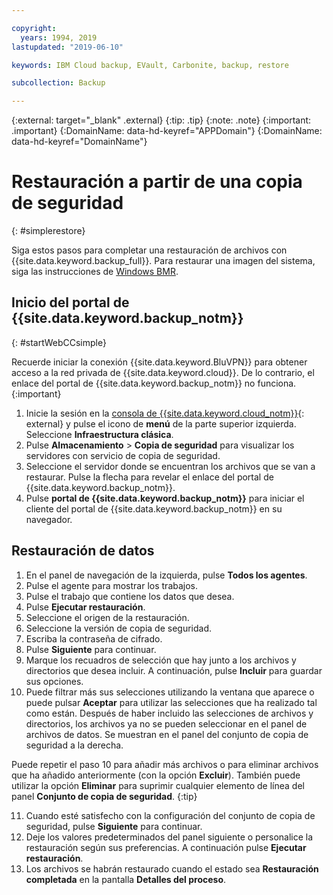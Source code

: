 ```yaml
---

copyright:
  years: 1994, 2019
lastupdated: "2019-06-10"

keywords: IBM Cloud backup, EVault, Carbonite, backup, restore

subcollection: Backup

---
```

{:external: target="_blank" .external}
{:tip: .tip}
{:note: .note}
{:important: .important}
{:DomainName: data-hd-keyref="APPDomain"}
{:DomainName: data-hd-keyref="DomainName"}

# Restauración a partir de una copia de seguridad
{: #simplerestore}

Siga estos pasos para completar una restauración de archivos con {{site.data.keyword.backup_full}}. Para restaurar una imagen del sistema, siga las instrucciones de [Windows BMR](https://cloud.ibm.com/docs/infrastructure/Backup?topic=Backup-restoreBMR#restoreBMR).

## Inicio del portal de {{site.data.keyword.backup_notm}}
{: #startWebCCsimple}

Recuerde iniciar la conexión {{site.data.keyword.BluVPN}} para obtener acceso a la red privada de {{site.data.keyword.cloud}}. De lo contrario, el enlace del portal de {{site.data.keyword.backup_notm}} no funciona.
{:important}

1. Inicie la sesión en la [consola de {{site.data.keyword.cloud_notm}}](https://{DomainName}){: external} y pulse el icono de **menú** de la parte superior izquierda. Seleccione **Infraestructura clásica**.
2. Pulse **Almacenamiento** > **Copia de seguridad** para visualizar los servidores con servicio de copia de seguridad.
3. Seleccione el servidor donde se encuentran los archivos que se van a restaurar. Pulse la flecha para revelar el enlace del portal de {{site.data.keyword.backup_notm}}.
4. Pulse **portal de {{site.data.keyword.backup_notm}}** para iniciar el cliente del portal de {{site.data.keyword.backup_notm}} en su navegador.

## Restauración de datos

1. En el panel de navegación de la izquierda, pulse **Todos los agentes**.
2. Pulse el agente para mostrar los trabajos.
3. Pulse el trabajo que contiene los datos que desea.
4. Pulse **Ejecutar restauración**.
5. Seleccione el origen de la restauración.
6. Seleccione la versión de copia de seguridad.
7. Escriba la contraseña de cifrado.
8. Pulse **Siguiente** para continuar.
9. Marque los recuadros de selección que hay junto a los archivos y directorios que desea incluir. A continuación, pulse **Incluir** para guardar sus opciones.
10. Puede filtrar más sus selecciones utilizando la ventana que aparece o puede pulsar **Aceptar** para utilizar las selecciones que ha realizado tal como están.
Después de haber incluido las selecciones de archivos y directorios, los archivos ya no se pueden seleccionar en el panel de archivos de datos. Se muestran en el panel del conjunto de copia de seguridad a la derecha.

   Puede repetir el paso 10 para añadir más archivos o para eliminar archivos que ha añadido anteriormente (con la opción **Excluir**). También puede utilizar la opción **Eliminar** para suprimir cualquier elemento de línea del panel **Conjunto de copia de seguridad**.
   {:tip}

11. Cuando esté satisfecho con la configuración del conjunto de copia de seguridad, pulse **Siguiente** para continuar.
12. Deje los valores predeterminados del panel siguiente o personalice la restauración según sus preferencias. A continuación pulse **Ejecutar restauración**.
13. Los archivos se habrán restaurado cuando el estado sea **Restauración completada** en la pantalla **Detalles del proceso**.
